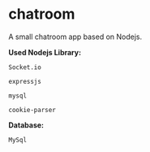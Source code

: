 # chatroom
A small chatroom app based on Nodejs.

**Used Nodejs Library:**

    Socket.io

    expressjs

    mysql
    
    cookie-parser

**Database:**

    MySql
